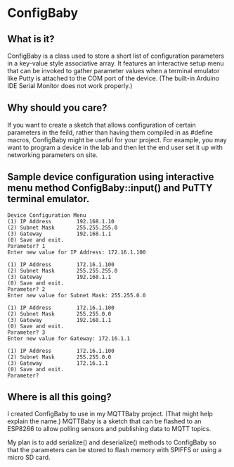 # ConfigBaby

## What is it?

ConfigBaby is a class used to store a short list of configuration parameters in a key-value style associative array. It features an interactive setup menu that can be invoked to gather parameter values when a terminal emulator like Putty is attached to the COM port of the device. (The built-in Arduino IDE Serial Monitor does not work properly.)

## Why should you care?

If you want to create a sketch that allows configuration of certain parameters in the feild, rather than having them compiled in as #define macros, ConfigBaby might be useful for your project. For example, you may want to program a device in the lab and then let the end user set it up with networking parameters on site. 

## Sample device configuration using interactive menu method ConfigBaby::input() and PuTTY terminal emulator.

```
Device Configuration Menu
(1) IP Address        192.168.1.10
(2) Subnet Mask       255.255.255.0
(3) Gateway           192.168.1.1
(0) Save and exit.
Parameter? 1
Enter new value for IP Address: 172.16.1.100

(1) IP Address        172.16.1.100
(2) Subnet Mask       255.255.255.0
(3) Gateway           192.168.1.1
(0) Save and exit.
Parameter? 2
Enter new value for Subnet Mask: 255.255.0.0

(1) IP Address        172.16.1.100
(2) Subnet Mask       255.255.0.0
(3) Gateway           192.168.1.1
(0) Save and exit.
Parameter? 3
Enter new value for Gateway: 172.16.1.1

(1) IP Address        172.16.1.100
(2) Subnet Mask       255.255.0.0
(3) Gateway           172.16.1.1
(0) Save and exit.
Parameter?
```

## Where is all this going?

I created ConfigBaby to use in my MQTTBaby project. (That might help explain the name.) MQTTBaby is a sketch that can be flashed to an ESP8266 to allow polling sensors and publishing data to MQTT topics.

My plan is to add serialize() and deserialize() methods to ConfigBaby so that the parameters can be stored to flash memory with SPIFFS or using a micro SD card.
